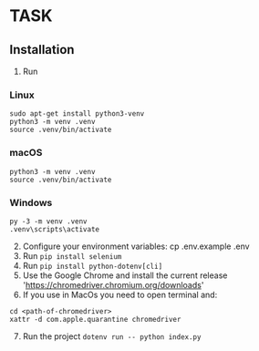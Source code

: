 # TASK

## Installation
1. Run
### Linux
```
sudo apt-get install python3-venv
python3 -m venv .venv
source .venv/bin/activate
```

### macOS
```
python3 -m venv .venv
source .venv/bin/activate
```

### Windows
```
py -3 -m venv .venv
.venv\scripts\activate
```

2. Configure your environment variables: cp .env.example .env
3. Run `pip install selenium`
4. Run `pip install python-dotenv[cli]`
5. Use the Google Chrome and install the current release 'https://chromedriver.chromium.org/downloads'
6. If you use in MacOs you need to open terminal and:
```
cd <path-of-chromedriver>
xattr -d com.apple.quarantine chromedriver
```
7. Run the project `dotenv run -- python index.py`

